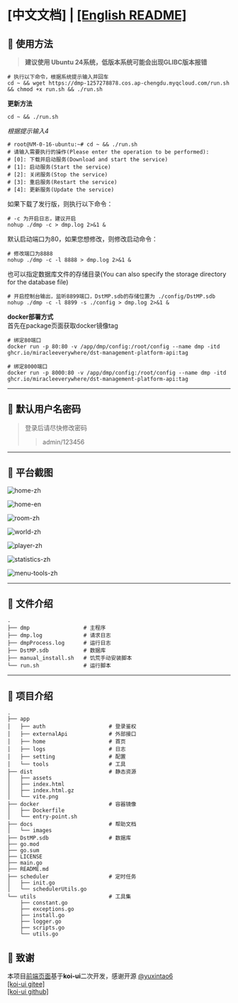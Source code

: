 # [中文文档] | [[English README]](README_EN.md)
## :watermelon: 使用方法
>**建议使用 Ubuntu 24系统，低版本系统可能会出现GLIBC版本报错**  
```shell
# 执行以下命令，根据系统提示输入并回车
cd ~ && wget https://dmp-1257278878.cos.ap-chengdu.myqcloud.com/run.sh && chmod +x run.sh && ./run.sh
```
**更新方法**
```shell
cd ~ && ./run.sh
```
_根据提示输入4_
```shell
# root@VM-0-16-ubuntu:~# cd ~ && ./run.sh
# 请输入需要执行的操作(Please enter the operation to be performed): 
# [0]: 下载并启动服务(Download and start the service) 
# [1]: 启动服务(Start the service) 
# [2]: 关闭服务(Stop the service) 
# [3]: 重启服务(Restart the service) 
# [4]: 更新服务(Update the service)
```
如果下载了发行版，则执行以下命令：
```shell
# -c 为开启日志，建议开启
nohup ./dmp -c > dmp.log 2>&1 &
```
默认启动端口为80，如果您想修改，则修改启动命令：
```shell
# 修改端口为8888
nohup ./dmp -c -l 8888 > dmp.log 2>&1 &
```
也可以指定数据库文件的存储目录(You can also specify the storage directory for the database file)  
```shell
# 开启控制台输出，监听8899端口，DstMP.sdb的存储位置为 ./config/DstMP.sdb
nohup ./dmp -c -l 8899 -s ./config > dmp.log 2>&1 &
```
**docker部署方式**  
首先在package页面获取docker镜像tag
```shell
# 绑定80端口
docker run -p 80:80 -v /app/dmp/config:/root/config --name dmp -itd ghcr.io/miracleeverywhere/dst-management-platform-api:tag
```
```shell
# 绑定8000端口
docker run -p 8000:80 -v /app/dmp/config:/root/config --name dmp -itd ghcr.io/miracleeverywhere/dst-management-platform-api:tag
```
---

## :grapes: 默认用户名密码
>登录后请尽快修改密码
>
>>admin/123456

---

## :cherries: 平台截图
![home-zh](docs/images/home-zh.png)
  

![home-en](docs/images/mobile-zh.png)
  

![room-zh](docs/images/room-zh.png)
  

![world-zh](docs/images/world-zh.png)
  

![player-zh](docs/images/player-zh.png)
  

![statistics-zh](docs/images/statistics-zh.png)
  

![menu-tools-zh](docs/images/menu-tools-zh.png)  

---

## :strawberry: 文件介绍
```text
.
├── dmp                 # 主程序
├── dmp.log             # 请求日志
├── dmpProcess.log      # 运行日志
├── DstMP.sdb           # 数据库
├── manual_install.sh   # 饥荒手动安装脚本
└── run.sh              # 运行脚本
```

---

## :peach: 项目介绍
```text
.
├── app
│   ├── auth                    # 登录鉴权
│   ├── externalApi             # 外部接口
│   ├── home                    # 首页
│   ├── logs                    # 日志
│   ├── setting                 # 配置
│   └── tools                   # 工具
├── dist                        # 静态资源
│   ├── assets 
│   ├── index.html
│   ├── index.html.gz
│   └── vite.png
├── docker                      # 容器镜像
│   ├── Dockerfile
│   └── entry-point.sh
├── docs                        # 帮助文档
│   └── images
├── DstMP.sdb                   # 数据库
├── go.mod
├── go.sum
├── LICENSE
├── main.go
├── README.md
├── scheduler                   # 定时任务
│   ├── init.go
│   └── schedulerUtils.go
└── utils                       # 工具集
    ├── constant.go
    ├── exceptions.go
    ├── install.go
    ├── logger.go
    ├── scripts.go
    └── utils.go
```
##  :sparkling_heart: 致谢
本项目[前端页面](https://github.com/miracleEverywhere/dst-management-platform-web)基于**koi-ui**二次开发，感谢开源 [@yuxintao6](https://github.com/yuxintao6)  
[[koi-ui gitee]](https://gitee.com/BigCatHome/koi-ui)  
[[koi-ui github]](https://github.com/yuxintao6/koi-ui)  
